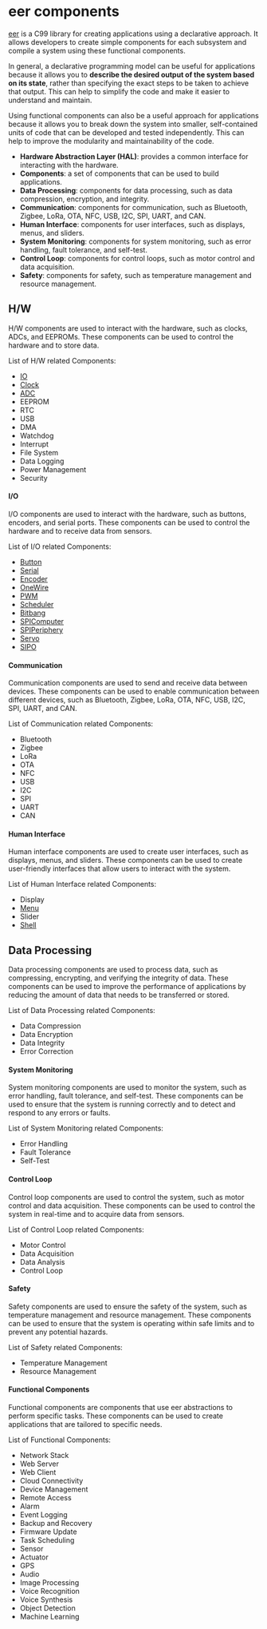 # eer components

[eer](http://github.com/fefa4ka/eer) is a C99 library for creating applications using a declarative approach. It allows developers to create simple components for each subsystem and compile a system using these functional components.

In general, a declarative programming model can be useful for applications because it allows you to **describe the desired output of the system based on its state**, rather than specifying the exact steps to be taken to achieve that output. This can help to simplify the code and make it easier to understand and maintain.

Using functional components can also be a useful approach for applications because it allows you to break down the system into smaller, self-contained units of code that can be developed and tested independently. This can help to improve the modularity and maintainability of the code.

-   **Hardware Abstraction Layer (HAL)**: provides a common interface for interacting with the hardware.
-   **Components**: a set of components that can be used to build applications.
-   **Data Processing**: components for data processing, such as data compression, encryption, and integrity.
-   **Communication**: components for communication, such as Bluetooth, Zigbee, LoRa, OTA, NFC, USB, I2C, SPI, UART, and CAN.
-   **Human Interface**: components for user interfaces, such as displays, menus, and sliders.
-   **System Monitoring**: components for system monitoring, such as error handling, fault tolerance, and self-test.
-   **Control Loop**: components for control loops, such as motor control and data acquisition.
-   **Safety**: components for safety, such as temperature management and resource management.

## H/W

H/W components are used to interact with the hardware, such as clocks, ADCs, and EEPROMs. These components can be used to control the hardware and to store data.

List of H/W related Components:

-   [IO](./IO)
-   [Clock](./Clock)
-   [ADC](./ADC)
-   EEPROM
-   RTC
-   USB
-   DMA
-   Watchdog
-   Interrupt
-   File System
-   Data Logging
-   Power Management
-   Security

#### I/O

I/O components are used to interact with the hardware, such as buttons, encoders, and serial ports. These components can be used to control the hardware and to receive data from sensors.

List of I/O related Components:

-   [Button](./Button)
-   [Serial](./Serial)
-   [Encoder](./Encoder)
-   [OneWire](./OneWire)
-   [PWM](./PWM)
-   [Scheduler](./Scheduler)
-   [Bitbang](./Bitbang)
-   [SPIComputer](./SPIComputer)
-   [SPIPeriphery](./SPIPeriphery)
-   [Servo](./Servo)
-   [SIPO](./SIPO)

#### Communication

Communication components are used to send and receive data between devices. These components can be used to enable communication between different devices, such as Bluetooth, Zigbee, LoRa, OTA, NFC, USB, I2C, SPI, UART, and CAN.

List of Communication related Components:

-   Bluetooth
-   Zigbee
-   LoRa
-   OTA
-   NFC
-   USB
-   I2C
-   SPI
-   UART
-   CAN

#### Human Interface

Human interface components are used to create user interfaces, such as displays, menus, and sliders. These components can be used to create user-friendly interfaces that allow users to interact with the system.

List of Human Interface related Components:

-   Display
-   [Menu](./Menu)
-   Slider
-   [Shell](./Shell)

## Data Processing

Data processing components are used to process data, such as compressing, encrypting, and verifying the integrity of data. These components can be used to improve the performance of applications by reducing the amount of data that needs to be transferred or stored.

List of Data Processing related Components:

-   Data Compression
-   Data Encryption
-   Data Integrity
-   Error Correction

#### System Monitoring

System monitoring components are used to monitor the system, such as error handling, fault tolerance, and self-test. These components can be used to ensure that the system is running correctly and to detect and respond to any errors or faults.

List of System Monitoring related Components:

-   Error Handling
-   Fault Tolerance
-   Self-Test

#### Control Loop

Control loop components are used to control the system, such as motor control and data acquisition. These components can be used to control the system in real-time and to acquire data from sensors.

List of Control Loop related Components:

-   Motor Control
-   Data Acquisition
-   Data Analysis
-   Control Loop

#### Safety

Safety components are used to ensure the safety of the system, such as temperature management and resource management. These components can be used to ensure that the system is operating within safe limits and to prevent any potential hazards.

List of Safety related Components:

-   Temperature Management
-   Resource Management

#### Functional Components

Functional components are components that use eer abstractions to perform specific tasks. These components can be used to create applications that are tailored to specific needs.

List of Functional Components:

-   Network Stack
-   Web Server
-   Web Client
-   Cloud Connectivity
-   Device Management
-   Remote Access
-   Alarm
-   Event Logging
-   Backup and Recovery
-   Firmware Update
-   Task Scheduling
-   Sensor
-   Actuator
-   GPS
-   Audio
-   Image Processing
-   Voice Recognition
-   Voice Synthesis
-   Object Detection
-   Machine Learning
